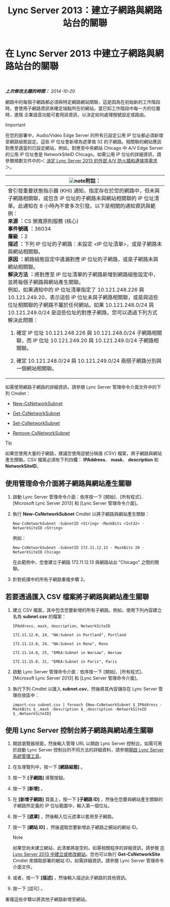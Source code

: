 ﻿---
title: Lync Server 2013：建立子網路與網路站台的關聯
TOCTitle: 建立子網路與網路站台的關聯
ms:assetid: aa69e3ac-542a-4ba1-9582-2e6bee29f633
ms:mtpsurl: https://technet.microsoft.com/zh-tw/library/Gg412804(v=OCS.15)
ms:contentKeyID: 49291975
ms.date: 08/10/2015
mtps_version: v=OCS.15
ms.translationtype: HT
---

# 在 Lync Server 2013 中建立子網路與網路站台的關聯

 

_**上次修改主題的時間：** 2014-10-20_

網路中的每個子網路都必須與特定網路網站關聯，這是因為在初始新的工作階段時，會使用子網路資訊來確定端點所在的網站。當已知工作階段中每一方的位置時，進階 企業語音功能可套用該資訊，以決定如何處理撥號設定或路由。

> [!IMPORTANT]  
> 在您的部署中，Audio/Video Edge Server 的所有已設定公用 IP 位址都必須新增至網路組態設定。這些 IP 位址會新增為遮罩值 32 的子網路。相關聯的網站應該對應至適當的已設定網站。例如，對應至中央網站 Chicago 中 A/V Edge Server 的公用 IP 位址會是 NetworkSiteID Chicago。如需公用 IP 位址的詳細資訊，請參閱規劃文件中的＜ <a href="lync-server-2013-determine-external-a-v-firewall-and-port-requirements.md">決定 Lync Server 2013 的外部 A/V 防火牆和連接埠需求</a>＞。



<table>
<colgroup>
<col style="width: 100%" />
</colgroup>
<thead>
<tr class="header">
<th><img src="images/Gg398811.note(OCS.15).gif" title="note" alt="note" />附註：</th>
</tr>
</thead>
<tbody>
<tr class="odd">
<td>會引發重要狀態指示器 (KHI) 通知，指定存在於您的網路中，但未與子網路相關聯，或包含 IP 位址的子網路未與網站相關聯的 IP 位址清單。此通知在 8 小時內不會多次引發。以下是相關的通知資訊與範例：<br />
<strong>來源 ：</strong>CS 頻寬原則服務 (核心)<br />
<strong>事件號碼 ：</strong>36034<br />
<strong>層級 ：</strong>2<br />
<strong>描述 ：</strong>下列 IP 位址的子網路：未設定 &lt;IP 位址清單&gt;，或是子網路未與網站相關聯。<br />
<strong>原因 ：</strong>網路組態設定中遺漏對應 IP 位址的子網路，或是子網路未與網站相關聯。<br />
<strong>解決方法 ：</strong>將對應至 IP 位址清單的子網路新增到網路組態設定中，並將每個子網路與網站產生關聯。<br />
例如，如果通知中的 IP 位址清單指定了 10.121.248.226 與 10.121.249.20，表示這些 IP 位址未與子網路相關聯，或是與這些位址相關聯的子網路不屬於任何網站。如果 10.121.248.0/24 與 10.121.249.0/24 是這些位址的對應子網路，您可以透過下列方式解決此問題：
<ol>
<li><p>確定 IP 位址 10.121.248.226 與 10.121.248.0/24 子網路相關聯，而 IP 位址 10.121.249.20 與 10.121.249.0/24 子網路相關聯。</p></li>
<li><p>確定 10.121.248.0/24 與 10.121.249.0/24 兩個子網路分別與一個網站相關聯。</p></li>
</ol></td>
</tr>
</tbody>
</table>


如需使用網路子網路的詳細資訊，請參閱 Lync Server 管理命令介面文件中的下列 Cmdlet：

  - [New-CsNetworkSubnet](https://docs.microsoft.com/en-us/powershell/module/skype/New-CsNetworkSubnet)

  - [Get-CsNetworkSubnet](https://docs.microsoft.com/en-us/powershell/module/skype/Get-CsNetworkSubnet)

  - [Set-CsNetworkSubnet](https://docs.microsoft.com/en-us/powershell/module/skype/Set-CsNetworkSubnet)

  - [Remove-CsNetworkSubnet](https://docs.microsoft.com/en-us/powershell/module/skype/Remove-CsNetworkSubnet)

> [!TIP]
> 如果您使用大量的子網路，建議您使用逗號分隔值 (CSV) 檔案，將子網路與網站產生關聯。CSV 檔案必須有下列四欄： <strong>IPAddress</strong>、 <strong>mask</strong>、 <strong>description</strong> 和 <strong>NetworkSiteID</strong>。


## 使用管理命令介面將子網路與網站產生關聯

1.  啟動 Lync Server 管理命令介面：依序按一下 \[開始\]、\[所有程式\]、\[Microsoft Lync Server 2013\] 和 \[Lync Server 管理命令介面\]。

2.  執行 **New-CsNetworkSubnet** Cmdlet 以將子網路與網站產生關聯：
    
        New-CsNetworkSubnet -SubnetID <String> -MaskBits <Int32> -NetworkSiteID <String>
    
    例如：
    
        New-CsNetworkSubnet -SubnetID 172.11.12.13 - MaskBits 20 -NetworkSiteID Chicago
    
    在此範例中，您會建立子網路 172.11.12.13 與網路站台 "Chicago" 之間的關聯。

3.  針對拓撲中的所有子網路重複步驟 2。

## 若要透過匯入 CSV 檔案將子網路與網站產生關聯

1.  建立 CSV 檔案，其中包含您要新增的所有子網路。例如，使用下列內容建立名為 **subnet.csv** 的檔案：
    
    `IPAddress, mask, description, NetworkSiteID`
    
    `172.11.12.0, 24, "NA:Subnet in Portland", Portland`
    
    `172.11.13.0, 24, "NA:Subnet in Reno", Reno`
    
    `172.11.14.0, 25, "EMEA:Subnet in Warsaw", Warsaw`
    
    `172.11.15.0, 31, "EMEA:Subnet in Paris", Paris`

2.  啟動 Lync Server 管理命令介面：依序按一下 \[開始\]、\[所有程式\]、\[Microsoft Lync Server 2013\] 和 \[Lync Server 管理命令介面\]。

3.  執行下列 Cmdlet 以匯入 **subnet.csv**，然後將其內容儲存在 Lync Server 管理存放區中：
    
        import-csv subnet.csv | foreach {New-CsNetworkSubnet $_IPAddress -MaskBits $_.mask -Description $_.description -NetworkSiteID $_.NetworkSiteID}

## 使用 Lync Server 控制台將子網路與網站產生關聯

1.  開啟瀏覽器視窗，然後輸入管理 URL 以開啟 Lync Server 控制台。如需可用於啟動 Lync Server 控制台的不同方法的詳細資料，請參閱[開啟 Lync Server 系統管理工具](lync-server-2013-open-lync-server-administrative-tools.md)。

2.  在左導覽列中，按一下 **\[網路組態\]** 。

3.  按一下 **\[子網路\]** 導覽按鈕。

4.  按一下 **\[新增\]** 。

5.  在 **\[新增子網路\]** 頁面上，按一下 **\[子網路 ID\]** ，然後在您要與網站產生關聯的子網路所定義的 IP 位址範圍中，輸入第一個位址。

6.  按一下 **\[遮罩\]** ，然後輸入位元遮罩以套用至子網路。

7.  按一下 **\[網站 ID\]** ，然後選取您要新增此子網路之網站的網站 ID。
    
    > [!NOTE]  
    > 如果您尚未建立網站，此清單將是空的。如需相關程序的詳細資訊，請參閱 <a href="lync-server-2013-create-or-modify-a-network-site.md">在 Lync Server 2013 中建立或修改網站</a>。您也可以執行 <strong>Get-CsNetworkSite</strong> Cmdlet 來擷取部署的網站 ID。如需詳細資訊，請參閱 Lync Server 管理命令介面文件。
    


8.  或者，按一下 **\[描述\]** ，然後輸入描述此子網路的其他資訊。

9.  按一下 \[認可\] 。

重複這些步驟以將其他子網路新增至網站。


